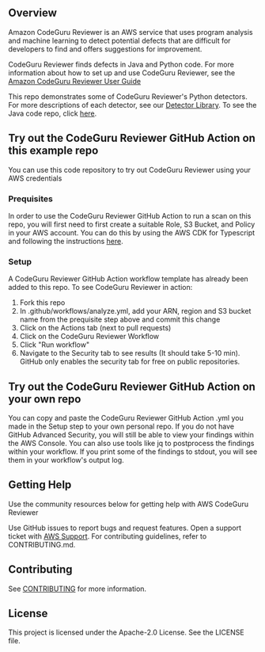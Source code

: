 ## Overview

Amazon CodeGuru Reviewer is an AWS service that uses program analysis and machine learning to detect potential defects that are difficult for developers to find and offers suggestions for improvement. 

CodeGuru Reviewer finds defects in Java and Python code. For more information about how to set up and use CodeGuru Reviewer, see the [Amazon CodeGuru Reviewer User Guide](https://docs.aws.amazon.com/codeguru/latest/reviewer-ug/welcome.html)

This repo demonstrates some of CodeGuru Reviewer's Python detectors. For more descriptions of each detector, see our [Detector Library](https://docs.aws.amazon.com/codeguru/detector-library/index.html). To see the Java code repo, click [here](https://github.com/aws-samples/amazon-codeguru-reviewer-java-detectors).

## Try out the CodeGuru Reviewer GitHub Action on this example repo

You can use this code repository to try out CodeGuru Reviewer using your AWS credentials

### Prequisites

In order to use the CodeGuru Reviewer GitHub Action to run a scan on this repo, you will first need to first create a suitable Role, S3 Bucket, and Policy in your AWS account. You can do this by using the AWS CDK for Typescript and following the instructions [here](https://github.com/aws-samples/aws-codeguru-reviewer-cicd-cdk-sample).

### Setup
A CodeGuru Reviewer GitHub Action workflow template has already been added to this repo. To see CodeGuru Reviewer in action:

1. Fork this repo
2. In .github/workflows/analyze.yml, add your ARN, region and S3 bucket name from the prequisite step above and commit this change
3. Click on the Actions tab (next to pull requests)
4. Click on the CodeGuru Reviewer Workflow
5. Click "Run workflow" 
6. Navigate to the Security tab to see results (It should take 5-10 min). GitHub only enables the security tab for free on public repositories. 

## Try out the CodeGuru Reviewer GitHub Action on your own repo

You can copy and paste the CodeGuru Reviewer GitHub Action .yml you made in the Setup step to your own personal repo. If you do not have GitHub Advanced Security, you will still be able to view your findings within the AWS Console. You can also use tools like jq to postprocess the findings within your workflow. If you print some of the findings to stdout, you will see them in your workflow's output log.


## Getting Help

Use the community resources below for getting help with AWS CodeGuru Reviewer

Use GitHub issues to report bugs and request features.
Open a support ticket with [AWS Support](https://docs.aws.amazon.com/awssupport/latest/user/getting-started.html).
For contributing guidelines, refer to CONTRIBUTING.md.

## Contributing

See [CONTRIBUTING](CONTRIBUTING.md#security-issue-notifications) for more information.

## License

This project is licensed under the Apache-2.0 License. See the LICENSE file.
